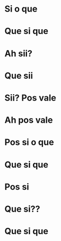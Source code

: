 # Si o que
# Que si que
# Ah sii?
# Que sii
# Sii? Pos vale
# Ah pos vale
# Pos si o que
# Que si que
# Pos si
# Que si??
# Que si que
